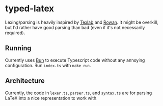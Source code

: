 # typed-latex

Lexing/parsing is heavily inspired by [Texlab](https://github.com/latex-lsp/texlab/tree/master) and [Rowan](https://github.com/rust-analyzer/rowan).
It might be overkill, but I'd rather have good parsing than bad (even if it's not necessarily required).

## Running

Currently uses [Bun](https://bun.sh/) to execute Typescript code without any annoying configuration.
Run `index.ts` with `make run`.

## Architecture

Currently, the code in `lexer.ts`, `parser.ts`, and `syntax.ts` are for parsing LaTeX into a nice representation to work with.
